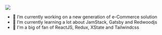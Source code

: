 ![](https://github-readme-stats.vercel.app/api?username=raphaelmansuy&show_icons=true&count_private=true)

- 🔭 I’m currently working on a new generation of e-Commerce solution
- 🌱 I’m currently learning a lot about JamStack, Gatsby and Redwoodjs
- 🚀 I'm a big of fan of ReactJS, Redux, XState and Tailwindcss

<!--
**raphaelmansuy/raphaelmansuy** is a ✨ _special_ ✨ repository because its `README.md` (this file) appears on your GitHub profile.

Here are some ideas to get you started:

- 🔭 I’m currently working on ...
- 🌱 I’m currently learning ...
- 👯 I’m looking to collaborate on ...
- 🤔 I’m looking for help with ...
- 💬 Ask me about ...
- 📫 How to reach me: ...
- 😄 Pronouns: ...
- ⚡ Fun fact: ...
-->
